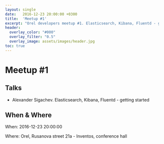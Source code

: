```yaml
---
layout: single
date:   2016-12-23 20:00:00 +0300
title:  'Meetup #1'
excerpt: "Orel developers meetup #1. Elasticsearch, Kibana, Fluentd - getting started."
header:
  overlay_color: "#000"
  overlay_filter: "0.5"
  overlay_image: assets/images/header.jpg
toc: true
---
```


# Meetup #1

## Talks

* Alexander Sigachev. Elasticsearch, Kibana, Fluentd - getting started

## When & Where

When: 2016-12-23 20:00:00

Where: Orel, Rusanova street 21a - Inventos, conference hall
